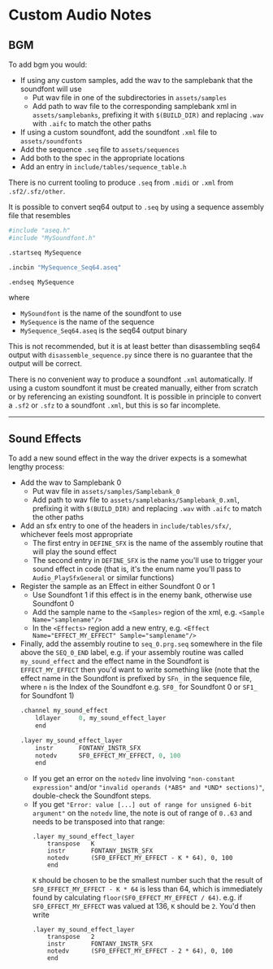 # Custom Audio Notes

## BGM

To add bgm you would:
- If using any custom samples, add the wav to the samplebank that the soundfont will use
  - Put wav file in one of the subdirectories in `assets/samples`
  - Add path to wav file to the corresponding samplebank xml in `assets/samplebanks`, prefixing it with `$(BUILD_DIR)` and replacing `.wav` with `.aifc` to match the other paths
- If using a custom soundfont, add the soundfont `.xml` file to `assets/soundfonts`
- Add the sequence `.seq` file to `assets/sequences`
- Add both to the spec in the appropriate locations
- Add an entry in `include/tables/sequence_table.h`

There is no current tooling to produce `.seq` from `.midi` or `.xml` from `.sf2/.sfz/other`.

It is possible to convert seq64 output to `.seq` by using a sequence assembly file that resembles
```mips
#include "aseq.h"
#include "MySoundfont.h"

.startseq MySequence

.incbin "MySequence_Seq64.aseq"

.endseq MySequence
```
where
 - `MySoundfont` is the name of the soundfont to use
 - `MySequence` is the name of the sequence
 - `MySequence_Seq64.aseq` is the seq64 output binary

This is not recommended, but it is at least better than disassembling seq64 output with `disassemble_sequence.py` since there is no guarantee that the output will be correct.

There is no convenient way to produce a soundfont `.xml` automatically. If using a custom soundfont it must be created manually, either from scratch or by referencing an existing soundfont. It is possible in principle to convert a `.sf2` or `.sfz` to a soundfont `.xml`, but this is so far incomplete.

---

## Sound Effects

To add a new sound effect in the way the driver expects is a somewhat lengthy process:
- Add the wav to Samplebank 0
  - Put wav file in `assets/samples/Samplebank_0`
  - Add path to wav file to `assets/samplebanks/Samplebank_0.xml`, prefixing it with `$(BUILD_DIR)` and replacing `.wav` with `.aifc` to match the other paths
- Add an sfx entry to one of the headers in `include/tables/sfx/`, whichever feels most appropriate
  - The first entry in `DEFINE_SFX` is the name of the assembly routine that will play the sound effect
  - The second entry in `DEFINE_SFX` is the name you'll use to trigger your sound effect in code (that is, it's the enum name you'll pass to `Audio_PlaySfxGeneral` or similar functions)
- Register the sample as an Effect in either Soundfont 0 or 1
  - Use Soundfont 1 if this effect is in the enemy bank, otherwise use Soundfont 0
  - Add the sample name to the `<Samples>` region of the xml, e.g. `<Sample Name="samplename"/>`
  - In the `<Effects>` region add a new entry, e.g. `<Effect Name="EFFECT_MY_EFFECT" Sample="samplename"/>`
- Finally, add the assembly routine to `seq_0.prg.seq` somewhere in the file above the `SEQ_0_END` label, e.g. if your assembly routine was called `my_sound_effect` and the effect name in the Soundfont is `EFFECT_MY_EFFECT` then you'd want to write something like (note that the effect name in the Soundfont is prefixed by `SFn_` in the sequence file, where `n` is the Index of the Soundfont e.g. `SF0_` for Soundfont 0 or `SF1_` for Soundfont 1)
    ```mips
    .channel my_sound_effect
        ldlayer     0, my_sound_effect_layer
        end

    .layer my_sound_effect_layer
        instr       FONTANY_INSTR_SFX
        notedv      SF0_EFFECT_MY_EFFECT, 0, 100
        end
    ```
  - If you get an error on the `notedv` line involving `"non-constant expression"` and/or `"invalid operands (*ABS* and *UND* sections)"`, double-check the Soundfont steps.
  - If you get `"Error: value [...] out of range for unsigned 6-bit argument"` on the `notedv` line, the note is out of range of `0..63` and needs to be transposed into that range:
    ```
    .layer my_sound_effect_layer
        transpose   K
        instr       FONTANY_INSTR_SFX
        notedv      (SF0_EFFECT_MY_EFFECT - K * 64), 0, 100
        end
    ```
    `K` should be chosen to be the smallest number such that the result of `SF0_EFFECT_MY_EFFECT - K * 64` is less than 64, which is immediately found by calculating `floor(SF0_EFFECT_MY_EFFECT / 64)`. e.g. if `SF0_EFFECT_MY_EFFECT` was valued at 136, `K` should be `2`. You'd then write
    ```
    .layer my_sound_effect_layer
        transpose   2
        instr       FONTANY_INSTR_SFX
        notedv      (SF0_EFFECT_MY_EFFECT - 2 * 64), 0, 100
        end
    ```
